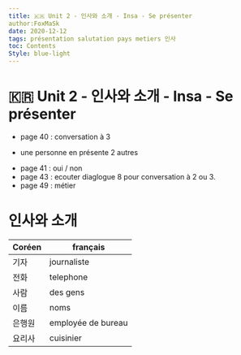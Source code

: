 ```yaml
---
title: 🇰🇷 Unit 2 - 인사와 소개 - Insa - Se présenter
author:FoxMaSk
date: 2020-12-12
tags: présentation salutation pays metiers 인사
toc: Contents
Style: blue-light
---
```


# 🇰🇷 Unit 2 - 인사와 소개 - Insa - Se présenter


* page 40 : conversation à 3
 - une personne en présente 2 autres

* page 41 : oui / non
* page 43 : ecouter diaglogue 8 pour conversation à 2 ou 3.
* page 49 : métier 



# 인사와 소개


| Coréen | français           |
| ------ | ------------------ |
| 기자   | journaliste        |
| 전화   | telephone          |
| 사람   | des gens           |
| 이름   | noms               |
| 은행원 | employée de bureau |
| 요리사 | cuisinier          |